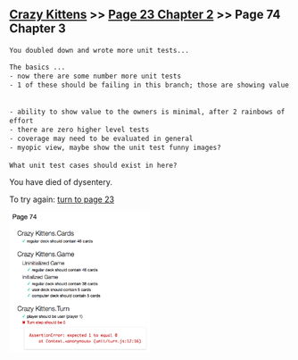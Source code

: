 ## [Crazy Kittens](../page-0/README.md) >> [Page 23 Chapter 2](../page-23/README.md) >> Page 74 Chapter 3

```
You doubled down and wrote more unit tests...
```
```
The basics ...
- now there are some number more unit tests
- 1 of these should be failing in this branch; those are showing value


- ability to show value to the owners is minimal, after 2 rainbows of effort
- there are zero higher level tests
- coverage may need to be evaluated in general
- myopic view, maybe show the unit test funny images?

What unit test cases should exist in here?
```

You have died of dysentery.

To try again: [turn to page 23](../page-23/README.md)

<img width="50%" src="assets/results.png"/>
